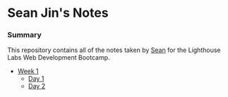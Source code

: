 # Sean Jin's Notes

### Summary
This repository contains all of the notes taken by [Sean](https://github.com/hyjin123) for the Lighthouse Labs Web Development Bootcamp.

* [Week 1](/Week_1)
  * [Day 1](/Week_1/Day_1)
  * [Day 2](/Week_1/Day_2)
